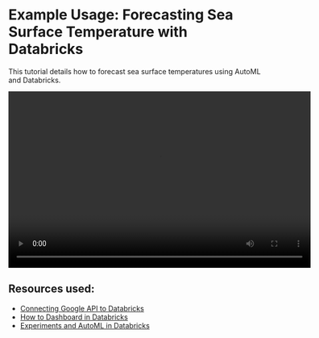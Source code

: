 # Example Usage: Forecasting Sea Surface Temperature with Databricks

This tutorial details how to forecast sea surface temperatures using AutoML and Databricks.

<video width="600" height="350" controls>
    <source src="/api/media/sst-forecasting.mp4" type="video/mp4" />
    <track label="English" kind="subtitles" srclang="en" src="/api/media/sst-forecasting.vtt" default/>
    Your browser does not support the video tag.
</video>

## Resources used:

- [Connecting Google API to Databricks](/UserGuide/Databricks/Connecting-Google-API.md)
- [How to Dashboard in Databricks](/UserGuide/Databricks/Dashboarding.md)
- [Experiments and AutoML in Databricks](/UserGuide/Databricks/Experiments-Automl.md)
